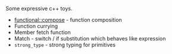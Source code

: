 Some expressive c++ toys.

* [functional::compose](simple_function_composition.cpp) - function composition
* Function currying
* Member fetch function
* Match - switch / if substitution which behaves like expression
* `strong_type` - strong typing for primitives
